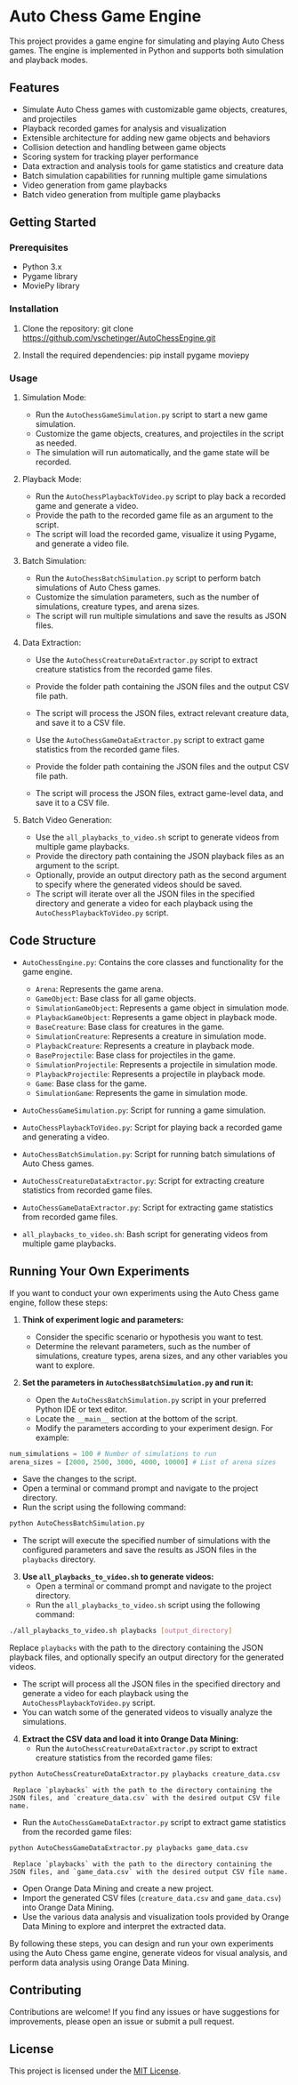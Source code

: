 # Auto Chess Game Engine

This project provides a game engine for simulating and playing Auto Chess games. The engine is implemented in Python and supports both simulation and playback modes.

## Features

- Simulate Auto Chess games with customizable game objects, creatures, and projectiles
- Playback recorded games for analysis and visualization
- Extensible architecture for adding new game objects and behaviors
- Collision detection and handling between game objects
- Scoring system for tracking player performance
- Data extraction and analysis tools for game statistics and creature data
- Batch simulation capabilities for running multiple game simulations
- Video generation from game playbacks
- Batch video generation from multiple game playbacks

## Getting Started

### Prerequisites

- Python 3.x
- Pygame library
- MoviePy library

### Installation

1. Clone the repository:
git clone https://github.com/vschetinger/AutoChessEngine.git

2. Install the required dependencies:
pip install pygame moviepy


### Usage

1. Simulation Mode:
   - Run the `AutoChessGameSimulation.py` script to start a new game simulation.
   - Customize the game objects, creatures, and projectiles in the script as needed.
   - The simulation will run automatically, and the game state will be recorded.

2. Playback Mode:
   - Run the `AutoChessPlaybackToVideo.py` script to play back a recorded game and generate a video.
   - Provide the path to the recorded game file as an argument to the script.
   - The script will load the recorded game, visualize it using Pygame, and generate a video file.

3. Batch Simulation:
   - Run the `AutoChessBatchSimulation.py` script to perform batch simulations of Auto Chess games.
   - Customize the simulation parameters, such as the number of simulations, creature types, and arena sizes.
   - The script will run multiple simulations and save the results as JSON files.

4. Data Extraction:
   - Use the `AutoChessCreatureDataExtractor.py` script to extract creature statistics from the recorded game files.
   - Provide the folder path containing the JSON files and the output CSV file path.
   - The script will process the JSON files, extract relevant creature data, and save it to a CSV file.

   - Use the `AutoChessGameDataExtractor.py` script to extract game statistics from the recorded game files.
   - Provide the folder path containing the JSON files and the output CSV file path.
   - The script will process the JSON files, extract game-level data, and save it to a CSV file.

5. Batch Video Generation:
   - Use the `all_playbacks_to_video.sh` script to generate videos from multiple game playbacks.
   - Provide the directory path containing the JSON playback files as an argument to the script.
   - Optionally, provide an output directory path as the second argument to specify where the generated videos should be saved.
   - The script will iterate over all the JSON files in the specified directory and generate a video for each playback using the `AutoChessPlaybackToVideo.py` script.

## Code Structure

- `AutoChessEngine.py`: Contains the core classes and functionality for the game engine.
  - `Arena`: Represents the game arena.
  - `GameObject`: Base class for all game objects.
  - `SimulationGameObject`: Represents a game object in simulation mode.
  - `PlaybackGameObject`: Represents a game object in playback mode.
  - `BaseCreature`: Base class for creatures in the game.
  - `SimulationCreature`: Represents a creature in simulation mode.
  - `PlaybackCreature`: Represents a creature in playback mode.
  - `BaseProjectile`: Base class for projectiles in the game.
  - `SimulationProjectile`: Represents a projectile in simulation mode.
  - `PlaybackProjectile`: Represents a projectile in playback mode.
  - `Game`: Base class for the game.
  - `SimulationGame`: Represents the game in simulation mode.

- `AutoChessGameSimulation.py`: Script for running a game simulation.
- `AutoChessPlaybackToVideo.py`: Script for playing back a recorded game and generating a video.
- `AutoChessBatchSimulation.py`: Script for running batch simulations of Auto Chess games.
- `AutoChessCreatureDataExtractor.py`: Script for extracting creature statistics from recorded game files.
- `AutoChessGameDataExtractor.py`: Script for extracting game statistics from recorded game files.
- `all_playbacks_to_video.sh`: Bash script for generating videos from multiple game playbacks.

## Running Your Own Experiments

If you want to conduct your own experiments using the Auto Chess game engine, follow these steps:

1. **Think of experiment logic and parameters:**
   - Consider the specific scenario or hypothesis you want to test.
   - Determine the relevant parameters, such as the number of simulations, creature types, arena sizes, and any other variables you want to explore.

2. **Set the parameters in `AutoChessBatchSimulation.py` and run it:**
   - Open the `AutoChessBatchSimulation.py` script in your preferred Python IDE or text editor.
   - Locate the `__main__` section at the bottom of the script.
   - Modify the parameters according to your experiment design. For example:
```python 
num_simulations = 100 # Number of simulations to run
arena_sizes = [2000, 2500, 3000, 4000, 10000] # List of arena sizes
```
   - Save the changes to the script.
   - Open a terminal or command prompt and navigate to the project directory.
   - Run the script using the following command:
```bash 
python AutoChessBatchSimulation.py
```

   - The script will execute the specified number of simulations with the configured parameters and save the results as JSON files in the `playbacks` directory.

3. **Use `all_playbacks_to_video.sh` to generate videos:**
   - Open a terminal or command prompt and navigate to the project directory.
   - Run the `all_playbacks_to_video.sh` script using the following command:
```bash
./all_playbacks_to_video.sh playbacks [output_directory]
```
Replace `playbacks` with the path to the directory containing the JSON playback files, and optionally specify an output directory for the generated videos.
   - The script will process all the JSON files in the specified directory and generate a video for each playback using the `AutoChessPlaybackToVideo.py` script.
   - You can watch some of the generated videos to visually analyze the simulations.

4. **Extract the CSV data and load it into Orange Data Mining:**
   - Run the `AutoChessCreatureDataExtractor.py` script to extract creature statistics from the recorded game files:
```bash 
python AutoChessCreatureDataExtractor.py playbacks creature_data.csv
```

     Replace `playbacks` with the path to the directory containing the JSON files, and `creature_data.csv` with the desired output CSV file name.
   - Run the `AutoChessGameDataExtractor.py` script to extract game statistics from the recorded game files:
```bash
python AutoChessGameDataExtractor.py playbacks game_data.csv
```
     Replace `playbacks` with the path to the directory containing the JSON files, and `game_data.csv` with the desired output CSV file name.
   - Open Orange Data Mining and create a new project.
   - Import the generated CSV files (`creature_data.csv` and `game_data.csv`) into Orange Data Mining.
   - Use the various data analysis and visualization tools provided by Orange Data Mining to explore and interpret the extracted data.

By following these steps, you can design and run your own experiments using the Auto Chess game engine, generate videos for visual analysis, and perform data analysis using Orange Data Mining.


## Contributing

Contributions are welcome! If you find any issues or have suggestions for improvements, please open an issue or submit a pull request.

## License

This project is licensed under the [MIT License](LICENSE).